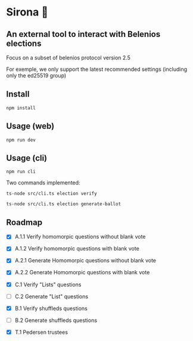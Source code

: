 # Sirona 🎑

## An external tool to interact with Belenios elections

Focus on a subset of belenios protocol version 2.5

For exemple, we only support the latest recommended settings (including only the ed25519 group)

## Install

`npm install`

## Usage (web)

`npm run dev`

## Usage (cli)

`npm run cli`

Two commands implemented:

`ts-node src/cli.ts election verify`

`ts-node src/cli.ts election generate-ballot`

## Roadmap

- [x] A.1.1 Verify homomorpic questions without blank vote
- [x] A.1.2 Verify homomorpic questions with blank vote

- [x] A.2.1 Generate Homomorpic questions without blank vote
- [x] A.2.2 Generate Homomorpic questions with blank vote

- [x] C.1 Verify "Lists" questions
- [ ] C.2 Generate "List" questions

- [x] B.1 Verify shuffleds questions
- [ ] B.2 Generate shuffleds questions

- [x] T.1 Pedersen trustees

